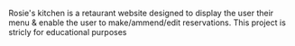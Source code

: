 Rosie's kitchen is a retaurant website designed to display the user their menu & enable the user to make/ammend/edit reservations. This project is stricly for educational purposes